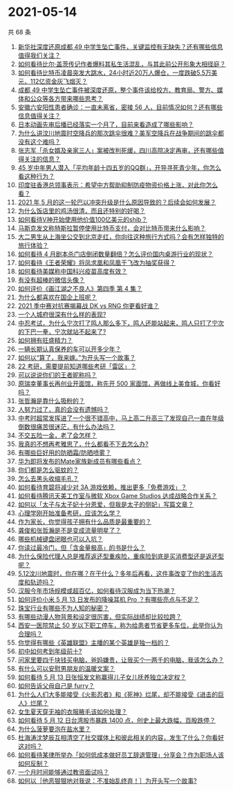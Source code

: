 # 2021-05-14

共 68 条

<!-- BEGIN -->
<!-- 最后更新时间 Fri May 14 2021 06:02:47 GMT+0800 (China Standard Time) -->

1. [新华社深度还原成都 49
   中学生坠亡事件，关键监控有无缺失？还有哪些信息值得我们关注？](https://www.zhihu.com/question/459149724)
2. [如何看待比尔·盖茨传记作者爆料其私生活混乱，与其此前公开形象大相径庭？](https://www.zhihu.com/question/459168945)
3. [如何看待比特币凌晨突发大跳水，24小时近20万人爆仓，一度跌破5.5万美元，112亿资金灰飞烟灭？](https://www.zhihu.com/question/458814331)
4. [成都 49
   中学生坠亡事件被深度还原，整个事件该给校方、教育局、警方、媒体和公众等各方带来哪些思考？](https://www.zhihu.com/question/459211214)
5. [安徽六安阳性患者确诊：一直未离省，密接 56
   人，目前情况如何？还有哪些信息值得关注？](https://www.zhihu.com/question/459216973)
6. [日本动画先审后播已经落实一个月了，目前来看造成了哪些影响？](https://www.zhihu.com/question/459030813)
7. [为什么讲汶川地震时空降兵的那次跳伞很难？美军空降兵在战争期间的跳伞都没有这个难吗？](https://www.zhihu.com/question/35656689)
8. [张志军「杀女婿及亲家三人」案被改判死缓，四川高院决定再审，还有哪些值得关注的信息？](https://www.zhihu.com/question/459168017)
9. [45
   岁中年男人潜入「平均年龄十四五岁的QQ群」，开导寻死青少年，你怎么看这种行为？](https://www.zhihu.com/question/458209073)
10. [印度驻香港总领事表示：希望中方帮助抑制防疫物资价格上涨，对此你怎么看？](https://www.zhihu.com/question/459219198)
11. [2021 年 5
    月的这一轮巴以冲突升级是什么原因导致的？后续会如何发展？](https://www.zhihu.com/question/459004922)
12. [为什么饭店里的鸡汤很清，而且还特别的好喝？](https://www.zhihu.com/question/437783371)
13. [如何看待V神开始使用他价值100亿美元的shib？](https://www.zhihu.com/question/459141863)
14. [马斯克发文称特斯拉暂停使用比特币支付，会对比特币带来什么影响？](https://www.zhihu.com/question/459161438)
15. [大二男生从上海坐公交到北京走红，你向往这种旅行方式吗？会有怎样独特的旅行体验？](https://www.zhihu.com/question/459203090)
16. [如何看待 4
    月剧本杀门店倒闭数量翻倍？怎么评价国内桌游行业的现状？](https://www.zhihu.com/question/459180058)
17. [如何看待《王者荣耀》将凤求凰和凤凰于飞改为抽奖获得？](https://www.zhihu.com/question/459185231)
18. [如何看待美媒称中国科兴疫苗高度有效？](https://www.zhihu.com/question/459164049)
19. [有没有超棒的微信头像？](https://www.zhihu.com/question/432712007)
20. [如何评价《画江湖之不良人》第四季 第 4 集？](https://www.zhihu.com/question/459183650)
21. [为什么都喜欢在国企上班呢？](https://www.zhihu.com/question/435520812)
22. [2021 季中赛对抗赛揭幕战 DK vs RNG 你更看好谁？](https://www.zhihu.com/question/459201355)
23. [一个人城府很深有什么样的表现?](https://www.zhihu.com/question/30478446)
24. [中忍考试，为什么宁次打了鸣人那么多下，鸣人还能站起来，鸣人只打了宁次的下巴一拳，宁次就站不起来了?](https://www.zhihu.com/question/458394330)
25. [如何拥有旺盛精力？](https://www.zhihu.com/question/21671881)
26. [一辆长期认真保养的车可以开多少年？](https://www.zhihu.com/question/42018659)
27. [如何以“算了，我来嫁。”为开头写一个故事？](https://www.zhihu.com/question/453317026)
28. [22 考研，需要提前知道哪些考研「雷区」？](https://www.zhihu.com/question/448380449)
29. [可以说说你们的王者昵称吗？](https://www.zhihu.com/question/442206137)
30. [原瑞幸董事长再创业开面馆，称先开 500
    家面馆，再做线上美食城，你看好吗？](https://www.zhihu.com/question/459077352)
31. [张哲瀚是靠什么吸粉的？](https://www.zhihu.com/question/458902092)
32. [人努力过了，真的会没有遗憾吗？](https://www.zhihu.com/question/456328273)
33. [中考时超常发挥进了一个很不错高中，马上高二升高三了发现自己一直在年级倒数很痛苦很迷茫，有什么办法吗？](https://www.zhihu.com/question/458421713)
34. [不交五险一金，老了会怎样？](https://www.zhihu.com/question/383748418)
35. [我真的不想再考雅思了，什么都看不下去怎么办?](https://www.zhihu.com/question/348158667)
36. [有哪些巨好用的防晒霜/防晒喷雾？](https://www.zhihu.com/question/268591519)
37. [华为即将发布的Mate家族新成员有哪些看点？](https://www.zhihu.com/question/459213568)
38. [你们都是怎么驱蚊的？](https://www.zhihu.com/question/321811888)
39. [怎么去黑头收缩毛孔？](https://www.zhihu.com/question/24903292)
40. [如何看待育碧将减少对 3A 游戏依赖，推出更多「免费游戏」？](https://www.zhihu.com/question/459085211)
41. [如何看待腾讯天美工作室与微软 Xbox Game Studios
    达成战略合作关系？](https://www.zhihu.com/question/459182008)
42. [如何以「太子与太子妃十分恩爱，但我是太子的侧妃」写篇文章？](https://www.zhihu.com/question/443793653)
43. [心理学刚开始准备考研，应该怎么学？](https://www.zhihu.com/question/458669949)
44. [作为家长，你觉得孩子拥有什么品质是最重要的？](https://www.zhihu.com/question/458325713)
45. [龚俊和张哲瀚是不是变成流量明星了？](https://www.zhihu.com/question/458177200)
46. [哪些机械键盘闭眼也可以入坑？](https://www.zhihu.com/question/380566492)
47. [你读过最冷门，但「含金量极高」的书是什么？](https://www.zhihu.com/question/438708854)
48. [为什么保险代理人总是推荐返还型重疾险，重疾险到底是买消费型还是返还型呢？](https://www.zhihu.com/question/326513838)
49. [5.12汶川地震时，你在哪？在干什么？多年后再看，这件事改变了你的生活态度和轨迹吗？](https://www.zhihu.com/question/459026072)
50. [汉服今年市场规模或超百亿，如何看待汉服成为当下热潮？](https://www.zhihu.com/question/459160852)
51. [如何评价小米 5 月 13 日发布的降噪耳机 Pro
    ？有哪些亮点与不足？](https://www.zhihu.com/question/458684897)
52. [珠宝行业有哪些不为人知的秘密？](https://www.zhihu.com/question/59084436)
53. [有哪些动漫人物背景和设定很厉害，但实际战绩却比较拉跨？](https://www.zhihu.com/question/450292431)
54. [西安一医院禁止 50
    岁以下职工停车，称为给患者节省更多车位，此举你认为合理吗？](https://www.zhihu.com/question/459024549)
55. [你觉得有哪些《英雄联盟》主播的某个英雄是独一档的？](https://www.zhihu.com/question/458263223)
56. [初中如何考到年级前十?](https://www.zhihu.com/question/353434774)
57. [问家里要四千块钱买电脑，爸妈嫌贵，让我买个一两千的电脑，我该怎么办？](https://www.zhihu.com/question/438760685)
58. [有什么可以安慰男朋友的温暖文案？](https://www.zhihu.com/question/451064358)
59. [如何看待 5 月 13 日张恒发文称赢得儿子女儿抚养独立决定权？](https://www.zhihu.com/question/459149865)
60. [如何告诉父母自己是 furry？](https://www.zhihu.com/question/444555641)
61. [为什么人们大多能接受《火影忍者》和《死神》烂尾，却不能接受《进击的巨人》烂尾？](https://www.zhihu.com/question/453988761)
62. [女生夏天穿无袖的衣服腋毛该如何处理？](https://www.zhihu.com/question/49147353)
63. [如何看待 5 月 12 日台湾股市暴跌 1400
    点，创史上最大跌幅，百股跌停？](https://www.zhihu.com/question/459028790)
64. [为什么菠萝要泡在盐水里？](https://www.zhihu.com/question/441723737)
65. [杜海涛沈梦辰互相清空了社交媒体上和彼此相关的内容，发生了什么？你看好这对吗？](https://www.zhihu.com/question/459091147)
66. [如何看待某律所举办「如何低成本做好员工辞退管理」分享会？作为职场人该如何反制？](https://www.zhihu.com/question/459085788)
67. [一个月时间能够通过教资面试吗？](https://www.zhihu.com/question/450116108)
68. [如何以［他恶狠狠地对我说：不准始乱终弃！］为开头写一个故事?](https://www.zhihu.com/question/458410036)

<!-- END -->
